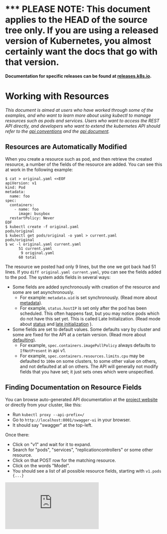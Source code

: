 <!-- BEGIN MUNGE: UNVERSIONED_WARNING -->

<!-- BEGIN STRIP_FOR_RELEASE -->

<h1>*** PLEASE NOTE: This document applies to the HEAD of the source
tree only. If you are using a released version of Kubernetes, you almost
certainly want the docs that go with that version.</h1>

<strong>Documentation for specific releases can be found at
[releases.k8s.io](http://releases.k8s.io).</strong>

<!-- END STRIP_FOR_RELEASE -->

<!-- END MUNGE: UNVERSIONED_WARNING -->
# Working with Resources

*This document is aimed at users who have worked through some of the examples,
and who want to learn more about using kubectl to manage resources such
as pods and services.  Users who want to access the REST API directly,
and developers who want to extend the kubernetes API should 
refer to the [api conventions](../devel/api-conventions.md) and
the [api document](../api.md).*

## Resources are Automatically Modified
When you create a resource such as pod, and then retrieve the created
resource, a number of the fields of the resource are added.
You can see this at work in the following example:
```
$ cat > original.yaml <<EOF
apiVersion: v1
kind: Pod
metadata:
  name: foo
spec:
  containers:
    - name: foo
      image: busybox
  restartPolicy: Never
EOF
$ kubectl create -f original.yaml
pods/original
$ kubectl get pods/original -o yaml > current.yaml
pods/original
$ wc -l original.yaml current.yaml
      51 current.yaml
       9 original.yaml
      60 total
```
The resource we posted had only 9 lines, but the one we got back had 51 lines. 
If you `diff original.yaml current.yaml`, you can see the fields added to the pod.
The system adds fields in several ways:
  - Some fields are added synchronously with creation of the resource and some are set asynchronously.
    - For example: `metadata.uid` is set synchronously.  (Read more about [metadata](../devel/api-conventions.md#metadata)).
    - For example, `status.hostIP` is set only after the pod has been scheduled.  This often happens fast, but you may notice pods which do not have this set yet.  This is called Late Initialization.  (Read mode about [status](../devel/api-conventions.md#spec-and-status) and [late initialization](../devel/api-conventions.md#late-initialization) ).
  - Some fields are set to default values.  Some defaults vary by cluster and some are fixed for the API at a certain version.  (Read more about [defaulting](../devel/api-conventions.md#defaulting)).
    - For example, `spec.containers.imagePullPolicy` always defaults to `IfNotPresent` in api v1.
    - For example, `spec.containers.resources.limits.cpu` may be defaulted to  `100m` on some clusters, to some other value on others, and not defaulted at all on others.
The API will generally not modify fields that you have set; it just sets ones which were unspecified.

## <a name="finding_schema_docs"></a>Finding Documentation on Resource Fields
You can browse auto-generated API documentation at the [project website](http://kubernetes.io/third_party/swagger-ui/) or directly from your cluster, like this:
  - Run `kubectl proxy --api-prefix=/`
  - Go to `http://localhost:8001/swagger-ui` in your browser.
  - It should say "swagger" at the top-left.

Once there:
  - Click on "v1" and wait for it to expand.
  - Search for "pods", "services", "replicationcontrollers" or some other resource.
  - Click on that POST row for the matching resource.
  - Click on the words "Model".
  - You should see a list of all possible resource fields, starting with `v1.pods {...}`


<!-- BEGIN MUNGE: GENERATED_ANALYTICS -->
[![Analytics](https://kubernetes-site.appspot.com/UA-36037335-10/GitHub/docs/user-guide/working-with-resources.md?pixel)]()
<!-- END MUNGE: GENERATED_ANALYTICS -->
